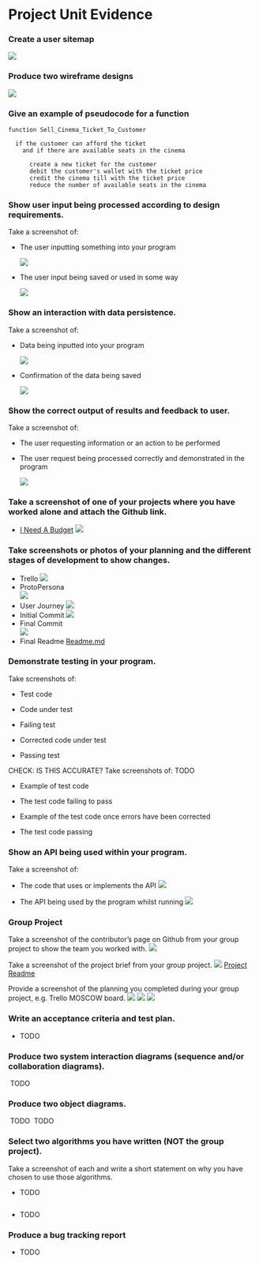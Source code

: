 # Project Unit Evidence

### Create a user sitemap
  ![](../screenshots/user_site_map.png)

### Produce two wireframe designs
  ![](../screenshots/wire_frame_mock_ups.png)

### Give an example of pseudocode for a function

```
function Sell_Cinema_Ticket_To_Customer

  if the customer can afford the ticket
    and if there are available seats in the cinema

      create a new ticket for the customer
      debit the customer's wallet with the ticket price
      credit the cinema till with the ticket price
      reduce the number of available seats in the cinema

```



### Show user input being processed according to design requirements.
Take a screenshot of:
- The user inputting something into your program

  ![](../screenshots/input_process_sainsburys_vendor.png)
- The user input being saved or used in some way

  ![](../screenshots/user_input_new_transaction.png)


### Show an interaction with data persistence.
Take a screenshot of:
- Data being inputted into your program

  ![](../screenshots/user_input_new_transaction.png)
- Confirmation of the data being saved

  ![](../screenshots/input_saved.png)


### Show the correct output of results and feedback to user.
Take a screenshot of:
- The user requesting information or an action to be performed
- The user request being processed correctly and demonstrated in the program

  ![](../screenshots/search_for_cash_output.png)



### Take a screenshot of one of your projects where you have worked alone and attach the Github link.
- [I Need A Budget](https://github.com/docljn/i_need_a_budget_in_ruby_sinatra)
  ![](../screenshots/solo_project_github.png)

### Take screenshots or photos of your planning and the different stages of development to show changes.
- Trello
  ![](../screenshots/Trello_INAB.png)
- ProtoPersona  
  ![](../screenshots/planning_proto_persona_nicole.png)
- User Journey
  ![](../screenshots/user_journey.png)
- Initial Commit
  ![](../screenshots/initial_commit.png)
- Final Commit  
  ![](../screenshots/final_commit.png)
- Final Readme
  [Readme.md](https://github.com/docljn/i_need_a_budget_in_ruby_sinatra/blob/master/readme.md)


### Demonstrate testing in your program.
Take screenshots of:
- Test code
  ![]()

- Code under test
  ![]()

- Failing test
  ![]()

- Corrected code under test
  ![]()

- Passing test
  ![]()


CHECK: IS THIS ACCURATE?
Take screenshots of:  TODO

- Example of test code
  ![]()
- The test code failing to pass
  ![]()

- Example of the test code once errors have been corrected
  ![]()

- The test code passing
  ![]()


### Show an API being used within your program.
Take a screenshot of:

- The code that uses or implements the API
  ![](../screenshots/group_translate_api.png)

- The API being used by the program whilst running
  ![](../screenshots/group_api_output.png)


### Group Project
Take a screenshot of the contributor’s page on Github from your group project to show the team you worked with.
  ![](../screenshots/github_group_contrib.png)

Take a screenshot of the project brief from your group project.
  ![](../screenshots/group_project_brief.png)
  [Project Readme](https://github.com/docljn/codeclan_group_project/blob/master/README.md)

Provide a screenshot of the planning you completed during your group project, e.g. Trello MOSCOW board.
  ![](../screenshots/group_proto_personas.png)
  ![](../screenshots/group_user_needs.png)
  ![](../screenshots/group_trello.png)


### Write an acceptance criteria and test plan.
- TODO


### Produce two system interaction diagrams (sequence and/or collaboration diagrams).
  ![]() TODO
  ![]()


### Produce two object diagrams.
  ![]() TODO
  ![]() TODO


### Select two algorithms you have written (NOT the group project).
Take a screenshot of each and write a short statement on why you have chosen to use those algorithms.
  ![]()
  - TODO

  ![]()
  - TODO

### Produce a bug tracking report
- TODO
